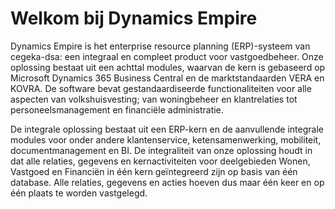 
# Welkom bij Dynamics Empire
Dynamics Empire is het enterprise resource planning (ERP)-systeem van cegeka-dsa: een integraal en compleet product voor vastgoedbeheer. Onze oplossing bestaat uit een achttal modules, waarvan de kern is gebaseerd op Microsoft Dynamics 365 Business Central en de marktstandaarden VERA en KOVRA. De software bevat gestandaardiseerde functionaliteiten voor alle aspecten van volkshuisvesting; van woningbeheer en klantrelaties tot personeelsmanagement en financiële administratie.

De integrale oplossing bestaat uit een ERP-kern en de aanvullende integrale modules voor onder andere klantenservice, ketensamenwerking, mobiliteit, documentmanagement en BI. De integraliteit van onze oplossing houdt in dat alle relaties, gegevens en kernactiviteiten voor deelgebieden Wonen, Vastgoed en Financiën in één kern geïntegreerd zijn op basis van één database. Alle relaties, gegevens en acties hoeven dus maar één keer en op één plaats te worden vastgelegd.
<!--stackedit_data:
eyJoaXN0b3J5IjpbMTYzNzE0ODQyMF19
-->